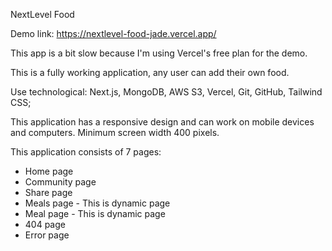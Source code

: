 NextLevel Food

Demo link: https://nextlevel-food-jade.vercel.app/

This app is a bit slow because I'm using Vercel's free plan for the demo.

This is a fully working application, any user can add their own food.

Use technological: Next.js, MongoDB, AWS S3, Vercel, Git, GitHub, Tailwind CSS;

This application has a responsive design and can work on mobile devices and computers. Minimum screen width 400 pixels.

This application consists of 7 pages:

- Home page
- Community page
- Share page
- Meals page - This is dynamic page
- Meal  page - This is dynamic page
- 404 page
- Error page
